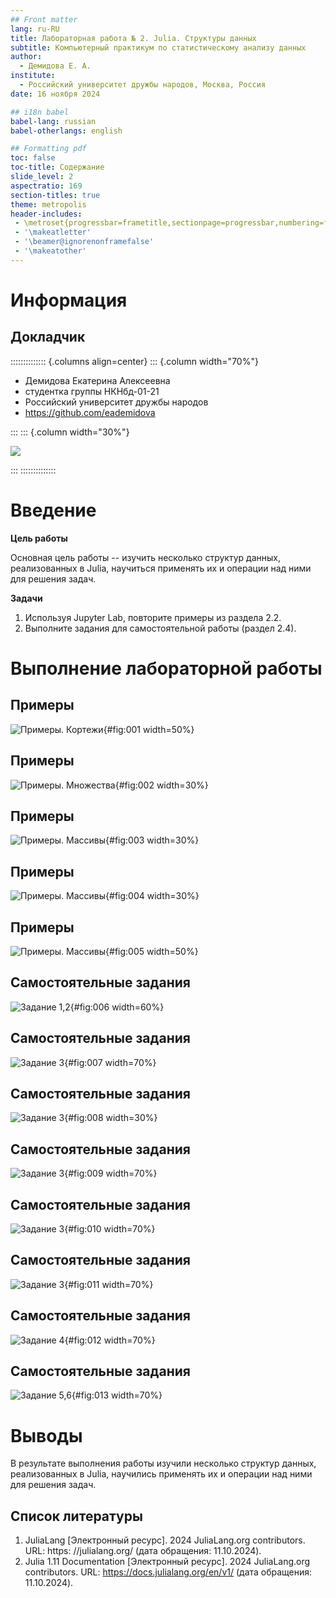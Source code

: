 ```yaml
---
## Front matter
lang: ru-RU
title: Лабораторная работа № 2. Julia. Структуры данных
subtitle: Компьютерный практикум по статистическому анализу данных
author:
  - Демидова Е. А.
institute:
  - Российский университет дружбы народов, Москва, Россия
date: 16 ноября 2024

## i18n babel
babel-lang: russian
babel-otherlangs: english

## Formatting pdf
toc: false
toc-title: Содержание
slide_level: 2
aspectratio: 169
section-titles: true
theme: metropolis
header-includes:
 - \metroset{progressbar=frametitle,sectionpage=progressbar,numbering=fraction}
 - '\makeatletter'
 - '\beamer@ignorenonframefalse'
 - '\makeatother'
---
```


# Информация

## Докладчик

:::::::::::::: {.columns align=center}
::: {.column width="70%"}

  * Демидова Екатерина Алексеевна
  * студентка группы НКНбд-01-21
  * Российский университет дружбы народов
  * <https://github.com/eademidova>

:::
::: {.column width="30%"}

![](./image/ava.jpg)

:::
::::::::::::::

# Введение

**Цель работы**

Основная цель работы -- изучить несколько структур данных, реализованных в Julia, научиться применять их и операции над ними для решения задач.

**Задачи**

1. Используя Jupyter Lab, повторите примеры из раздела 2.2.
2. Выполните задания для самостоятельной работы (раздел 2.4).


# Выполнение лабораторной работы

## Примеры

![Примеры. Кортежи](image/1.png){#fig:001 width=50%}

## Примеры

![Примеры. Множества](image/2.png){#fig:002 width=30%}

## Примеры

![Примеры. Массивы](image/3.png){#fig:003 width=30%}

## Примеры

![Примеры. Массивы](image/4.png){#fig:004 width=30%}

## Примеры

![Примеры. Массивы](image/5.png){#fig:005 width=50%}

## Самостоятельные задания

![Задание 1,2](image/6.png){#fig:006 width=60%}


## Самостоятельные задания

![Задание 3](image/7.png){#fig:007 width=70%}

## Самостоятельные задания

![Задание 3](image/8.png){#fig:008 width=30%}

## Самостоятельные задания

![Задание 3](image/9.png){#fig:009 width=70%}

## Самостоятельные задания

![Задание 3](image/10.png){#fig:010 width=70%}

## Самостоятельные задания

![Задание 3](image/11.png){#fig:011 width=70%}

## Самостоятельные задания

![Задание 4](image/12.png){#fig:012 width=70%}

## Самостоятельные задания

![Задание 5,6](image/13.png){#fig:013 width=70%}


# Выводы

В результате выполнения работы изучили несколько структур данных, реализованных в Julia, научились применять их и операции над ними для решения задач.

## Список литературы

1. JuliaLang [Электронный ресурс]. 2024 JuliaLang.org contributors. URL: https: //julialang.org/ (дата обращения: 11.10.2024).
2. Julia 1.11 Documentation [Электронный ресурс]. 2024 JuliaLang.org contributors. URL: https://docs.julialang.org/en/v1/ (дата обращения: 11.10.2024).